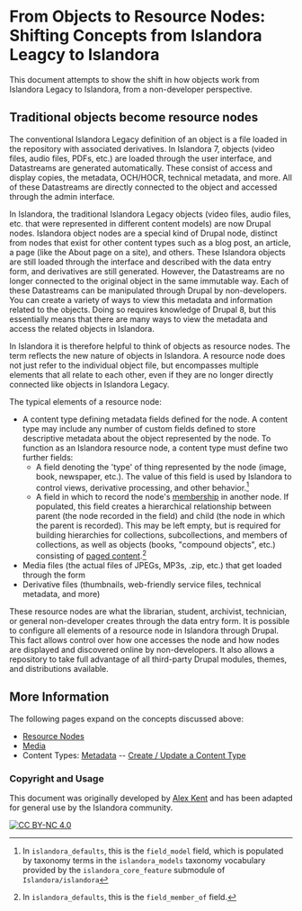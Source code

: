 # From Objects to Resource Nodes: Shifting Concepts from Islandora Leagcy to Islandora

This document attempts to show the shift in how objects work from Islandora Legacy to Islandora, from a non-developer perspective.

## Traditional objects become resource nodes

The conventional Islandora Legacy definition of an object is a file loaded in the repository with associated derivatives. In Islandora 7, objects (video files, audio files, PDFs, etc.) are loaded through the user interface, and Datastreams are generated automatically. These consist of access and display copies, the metadata, OCH/HOCR, technical metadata, and more. All of these Datastreams are directly connected to the object and accessed through the admin interface.

In Islandora, the traditional Islandora Legacy objects (video files, audio files, etc. that were represented in different content models) are now Drupal nodes. Islandora object nodes are a special kind of Drupal node, distinct from nodes that exist for other content types such as a blog post, an article, a page (like the About page on a site), and others. These Islandora objects are still loaded through the interface and described with the data entry form, and derivatives are still generated. However, the Datastreams are no longer connected to the original object in the same immutable way. Each of these Datastreams can be manipulated through Drupal by non-developers. You can create a variety of ways to view this metadata and information related to the objects. Doing so requires knowledge of Drupal 8, but this essentially means that there are many ways to view the metadata and access the related objects in Islandora.

In Islandora it is therefore helpful to think of objects as resource nodes. The term reflects the new nature of objects in Islandora. A resource node does not just refer to the individual object file, but encompasses multiple elements that all relate to each other, even if they are no longer directly connected like objects in Islandora Legacy.

The typical elements of a resource node:

-   A content type defining metadata fields defined for the node. A content type may include any number of custom fields defined to store descriptive metadata about the object represented by the node. To function as an Islandora resource node, a content type must define two further fields:
    - A field denoting the 'type' of thing represented by the node (image, book, newspaper, etc.). The value of this field is used by Islandora to control views, derivative processing, and other behavior.[^1]
	- A field in which to record the node's [membership](resource-nodes.md#members) in another node. If populated, this field creates a hierarchical relationship between parent (the node recorded in the field) and child (the node in which the parent is recorded). This may be left empty, but is required for building hierarchies for collections, subcollections, and members of collections, as well as objects (books, "compound objects", etc.) consisting of [paged content](paged-content.md).[^2]
-   Media files (the actual files of JPEGs, MP3s, .zip, etc.) that get loaded through the form
-   Derivative files (thumbnails, web-friendly service files, technical metadata, and more)

These resource nodes are what the librarian, student, archivist, technician, or general non-developer creates through the data entry form. It is possible to configure all elements of a resource node in Islandora through Drupal. This fact allows control over how one accesses the node and how nodes are displayed and discovered online by non-developers. It also allows a repository to take full advantage of all third-party Drupal modules, themes, and distributions available.

## More Information

The following pages expand on the concepts discussed above:

- [Resource Nodes](resource-nodes.md)
- [Media](media.md)
- Content Types: [Metadata](metadata.md#content-types) -- [Create / Update a Content Type](content_types.md)

### Copyright and Usage

This document was originally developed by [Alex Kent](https://github.com/alexkent0) and has been adapted for general use by the Islandora community.

[![CC BY-NC 4.0](https://mirrors.creativecommons.org/presskit/buttons/88x31/svg/by-nc.svg)](https://creativecommons.org/licenses/by-nc/4.0/)

[^1]: In `islandora_defaults`, this is the `field_model` field, which is populated by taxonomy terms in the `islandora_models` taxonomy vocabulary provided by the `islandora_core_feature` submodule of `Islandora/islandora`

[^2]: In `islandora_defaults`, this is the `field_member_of` field.
